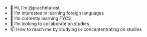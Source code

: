 - 👋 Hi, I’m @pracheta-ost
- 👀 I’m interested in learning foreign languages
- 🌱 I’m currently learning FYCS
- 💞️ I’m looking to collaborate on studies
- 📫 How to reach me by studying or concententrating on studies

<!---
pracheta-ost/pracheta-ost is a ✨ special ✨ repository because its `README.md` (this file) appears on your GitHub profile.
You can click the Preview link to take a look at your changes.
--->
